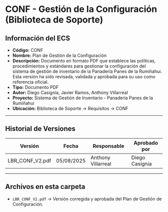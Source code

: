 # CONF - Gestión de la Configuración (Biblioteca de Soporte)

## Información del ECS
- **Código:** CONF  
- **Nombre:** Plan de Gestión de la Configuración  
- **Descripción:** Documento en formato PDF que establece las políticas, procedimientos y estándares para gestionar la configuración del sistema de gestión de inventario de la Panadería Panes de la Rumiñahui. Esta versión ha sido revisada, validada y aprobada para su uso como referencia oficial.  
- **Tipo:** Documento PDF  
- **Autor:** Diego Casignia, Javier Ramos, Anthony Villarreal  
- **Proyecto:** Sistema de Gestión de Inventario - Panadería Panes de la Rumiñahui  
- **Ubicación:** Biblioteca de Soporte → Requisitos → CONF  

---

## Historial de Versiones

| Versión           | Fecha       | Responsable       | Aprobado por      |
|-------------------|------------|-------------------|-------------------|
| LBR_CONF_V2.pdf   | 05/08/2025 | Anthony Villarreal | Diego Casignia    |

---

## Archivos en esta carpeta
- `LBR_CONF_V2.pdf` → Versión corregida y aprobada del Plan de Gestión de Configuración.  
